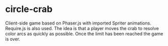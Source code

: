 # circle-crab
Client-side game based on Phaser.js with imported Spriter animations. Require.js is also used.
The idea is that a player moves the crab to resolve color arcs as quickly as possible. Once the limit has been reached the game is over.
